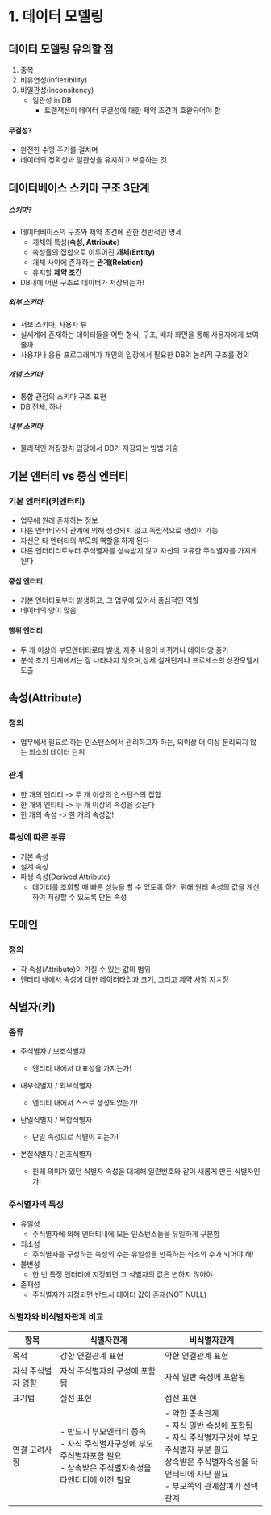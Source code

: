# 1. 데이터 모델링



## 데이터 모델링 유의할 점

1. 중복
2. 비유연성(inflexibility)
3. 비일관성(inconsitency)
   - 일관성 in DB
     - 트랜잭션이 데이터 무결성에 대한 제약 조건과 호환돠어야 함



#### 무결성?

- 완전한 수명 주기를 걸치며
- 데이터의 정확성과 일관성을 유지하고 보증하는 것



## 데이터베이스 스키마 구조 3단계

##### 스키마?

- 데이터베이스의 구조와 제약 조건에 관한 전반적인 명세
  - 개체의 특성(**속성, Attribute**)
  - 속성들의 집합으로 이루어진 **개체(Entity)**
  - 개체 사이에 존재하는 **관계(Relation)**
  - 유지할 **제약 조건**
- DB내에 어떤 구조로 데이터가 저장되는가!



##### 외부 스키마

- 서브 스키마, 사용자 뷰
- 실세계에 존재하는 데이터들을 어떤 형식, 구조, 배치 화면을 통해 사용자에게 보여줄까
- 사용자나 응용 프로그래머가 개인의 입장에서 필요한 DB의 논리적 구조를 정의

##### 개념 스키마

- 통합 관점의 스키마 구조 표현
- DB 전체, 하나

##### 내부 스키마

- 물리적인 저장장치 입장에서 DB가 저장되는 방법 기술



## 기본 엔터티 vs 중심 엔터티

### 기본 엔터티(키엔터티)

- 업무에 원래 존재하는 정보
- 다른 엔터티와의 관계에 의해 생성되지 않고 독립적으로 생성이 가능
- 자신은 타 엔터티의 부모의 역할을 하게 된다
- 다른 엔터티리로부터 주식별자를 상속받지 않고 자신의 고유한 주식별자를 가지게 된다

#### 중심 엔터티

- 기본 엔터티로부터 발생하고, 그 업무에 있어서 중심적인 역할
- 데이터의 양이 많음

#### 행위 엔터티

- 두 개 이상의 부모엔터티로터 발생, 자주 내용이 바뀌거나 데이터양 증가
- 분석 초기 단계에서는 잘 나타나지 않으며,상세 설계단계나 프로세스의 상관모델시 도출



## 속성(Attribute)

### 정의

- 업무에서 필요로 하는 인스턴스에서 관리하고자 하는, 의미상 더 이상 분리되지 않는 최소의 데이터 단위

### 관계

- 한 개의 엔티티 -> 두 개 이상의 인스턴스의 집합
- 한 개의 엔티티 -> 두 개 이상의 속성을 갖는다
- 한 개의 속성 -> 한 개의 속성값!

### 특성에 따른 분류

- 기본 속성
- 설계 속성
- 파생 속성(Derived Attribute)
  - 데이터를 조회할 때 빠른 성능을 할 수 있도록 하기 위해 원래 속성의 값을 계산하여 저장할 수 있도록 만든 속성



## 도메인

### 정의

- 각 속성(Attribute)이 가질 수 있는 값의 범위
- 엔터티 내에서 속성에 대한 데이터타입과 크기, 그리고 제약 사항 지ㅈ정



## 식별자(키)

### 종류

- 주식별자 / 보조식별자

  - 엔티티 내에서 대표성을 가지는가!

- 내부식별자 / 외부식별자

  - 앤티티 내에서 스스로 생성되었는가!

- 단일식별자 / 복합식별자

  - 단일 속성으로 식별이 되는가!

- 본질식별자 / 인조식별자

  - 원래 의미가 있던 식별자 속성을 대체해 일련번호와 같이 새롭게 만든 식별자인가!

  

### 주식별자의 특징

- 유일성
  - 주식별자에 의해 엔터티내에 모든 인스턴스들을 유일하게 구분함
- 최소성
  - 주식별자를 구성하는 속성의 수는 유일성을 만족하는 최소의 수가 되어야 해!
- 불변성
  - 한 번 특정 엔터티에 지정되면 그 식별자의 값은 변하지 않아야
- 존재성
  - 주식별자가 지정되면 반드시 데이터 값이 존재(NOT NULL)



### 식별자와 비식별자관계 비교



| 항목               | 식별자관계                                                   | 비식별자관계                                                 |
| ------------------ | ------------------------------------------------------------ | ------------------------------------------------------------ |
| 목적               | 강한 연결관계 표현                                           | 약한 연결관계 표현                                           |
| 자식 주식별자 영향 | 자식 주식별자의 구성에 포함됨                                | 자식 일반 속성에 포함됨                                      |
| 표기법             | 실선 표현                                                    | 점선 표현                                                    |
| 연결 고려사항      | - 반드시 부모엔터티 종속<br />- 자식 주식별자구성에 부모 주식별자포함 필요<br />- 상속받은 주식별자속성을 타엔터티에 이전 필요 | - 약한 종속관계<br />- 자식 일반 속성에 포함됨<br />- 자식 주식별자구성에 부모 주식별자 부분 필요<br />상속받은 주식별자속성을 타 언터티에 자단 필요<br />- 부모쪽의 관계참여가 선택관계 |



